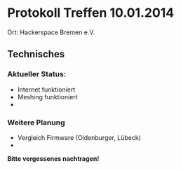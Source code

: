 # Protokoll Treffen 10.01.2014

Ort: Hackerspace Bremen e.V.


## Technisches

### Aktueller Status:

* Internet funktioniert
* Meshing funktioniert
* 

### Weitere Planung

* Vergleich Firmware (Oldenburger, Lübeck)
* 




**Bitte vergessenes nachtragen!**
